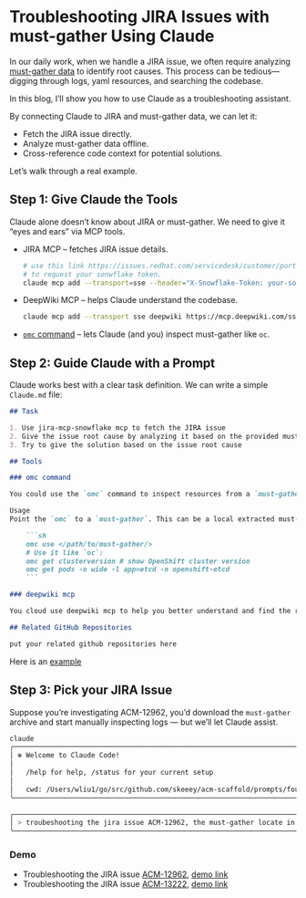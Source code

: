 # Troubleshooting JIRA Issues with must-gather Using Claude

In our daily work,  when we handle a JIRA issue, we often require analyzing [must-gather data](https://docs.redhat.com/en/documentation/openshift_container_platform/4.19/html/support/gathering-cluster-data) to identify root causes. This process can be tedious—digging through logs, yaml resources, and searching the codebase.

In this blog, I’ll show you how to use Claude as a troubleshooting assistant.

By connecting Claude to JIRA and must-gather data, we can let it:

- Fetch the JIRA issue directly.
- Analyze must-gather data offline.
- Cross-reference code context for potential solutions.

Let’s walk through a real example.

## Step 1: Give Claude the Tools

Claude alone doesn’t know about JIRA or must-gather. We need to give it “eyes and ears” via MCP tools.

- JIRA MCP – fetches JIRA issue details.

    ```sh
    # use this link https://issues.redhat.com/servicedesk/customer/portal/2/create/45
    # to request your sonwflake token.
    claude mcp add --transport=sse --header="X-Snowflake-Token: your-sonwflake-token" jira-mcp-snowflake https://jira-mcp-snowflake.mcp-playground-poc.devshift.net/sse
    ```


- DeepWiki MCP – helps Claude understand the codebase.

    ```sh
    claude mcp add --transport sse deepwiki https://mcp.deepwiki.com/sse
    ```

- [`omc` command](https://github.com/gmeghnag/omc) – lets Claude (and you) inspect must-gather like `oc`.

## Step 2: Guide Claude with a Prompt

Claude works best with a clear task definition. We can write a simple `Claude.md` file:

```md
## Task

1. Use jira-mcp-snowflake mcp to fetch the JIRA issue
2. Give the issue root cause by analyzing it based on the provided must-gather.
3. Try to give the solution based on the issue root cause

## Tools

### omc command

You could use the `omc` command to inspect resources from a `must-gather` in the same way as they are retrieved with the `oc` command.

Usage
Point the `omc` to a `must-gather`. This can be a local extracted must-gather, a local tarball, or a remote tarball:

    ```sh
    omc use </path/to/must-gather/>
    # Use it like `oc`:
    omc get clusterversion # show OpenShift cluster version
    omc get pods -o wide -l app=etcd -n openshift-etcd
    ```

### deepwiki mcp

You cloud use deepwiki mcp to help you better understand and find the relevant context in the related codebase.

## Related GitHub Repositories

put your related github repositories here

```

Here is an [example](./foundation/Claude.md)

## Step 3: Pick your JIRA Issue

Suppose you’re investigating ACM-12962, you’d download the `must-gather` archive and start manually inspecting logs — but we’ll let Claude assist.

```sh
claude
╭───────────────────────────────────────────────────────────────────────────────╮
│ ✻ Welcome to Claude Code!                                                     │
│                                                                               │
│   /help for help, /status for your current setup                              │
│                                                                               │
│   cwd: /Users/wliu1/go/src/github.com/skeeey/acm-scaffold/prompts/foundation  │
╰───────────────────────────────────────────────────────────────────────────────╯

╭─────────────────────────────────────────────────────────────────────────────────────────────╮
│ > troubeshooting the jira issue ACM-12962, the must-gather locate in /Users/wliu1/Downloads/must-gather-acm-12962                                                            │
╰─────────────────────────────────────────────────────────────────────────────────────────────╯

```

### Demo

- Troubleshooting the JIRA issue [ACM-12962](https://issues.redhat.com/browse/ACM-12962), [demo link](https://drive.google.com/file/d/1Llle4B1v-X6jVUb7ZDvQ-Ks0COvI04_s/view?usp=sharing)
- Troubleshooting the JIRA issue [ACM-13222](https://issues.redhat.com/browse/ACM-13222), [demo link](https://drive.google.com/file/d/1uTEognU1Z48_wYO36XTh4LtgAneOounZ/view?usp=sharing)
